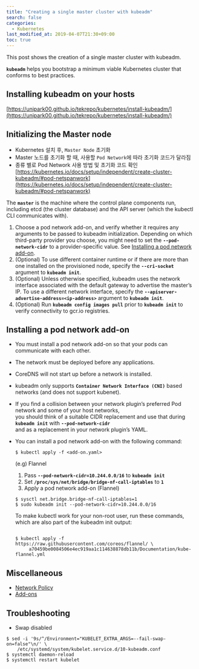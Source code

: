 ```yaml
---
title: "Creating a single master cluster with kubeadm"
search: false
categories:
  - Kubernetes
last_modified_at: 2019-04-07T21:30+09:00
toc: true
---
```


This post shows the creation of a single master cluster with kubeadm.

**`kubeadm`** helps you bootstrap a minimum viable Kubernetes cluster that conforms to best practices.

## Installing kubeadm on your hosts
[https://unipark00.github.io/tekrepo/kubernetes/install-kubeadm/](https://unipark00.github.io/tekrepo/kubernetes/install-kubeadm/)

## Initializing the Master node
* Kubernetes 설치 후, `Master Node` 초기화
* Master 노드를 초기화 할 때, 사용할 `Pod Network`에 따라 초기화 코드가 달라짐
* 종류 별로 Pod Network 사용 방법 및 초기화 코드 확인  
  [https://kubernetes.io/docs/setup/independent/create-cluster-kubeadm/#pod-netspanwork](https://kubernetes.io/docs/setup/independent/create-cluster-kubeadm/#pod-netspanwork)

The **`master`** is the machine where the control plane components run, including etcd (the cluster database) and the API server (which the kubectl CLI communicates with).  

1. Choose a pod network add-on, and verify whether it requires any arguments to be passed to kubeadm initialization. Depending on which third-party provider you choose, you might need to set the **`--pod-network-cidr`** to a provider-specific value. See [Installing a pod network add-on](https://kubernetes.io/docs/setup/independent/create-cluster-kubeadm/#pod-network).  
1. (Optional) To use different container runtime or if there are more than one installed on the provisioned node, specify the **`--cri-socket`** argument to **```kubeadm init```**.
1. (Optional) Unless otherwise specified, kubeadm uses the network interface associated with the default gateway to advertise the master’s IP. To use a different network interface, specify the **`--apiserver-advertise-address=<ip-address>`** argument to **`kubeadm init`**.  
1. (Optional) Run **`kubeadm config images pull`** prior to **`kubeadm init`** to verify connectivity to gcr.io registries.

## Installing a pod network add-on

- You must install a pod network add-on so that your pods can communicate with each other.
- The network must be deployed before any applications.
- CoreDNS will not start up before a network is installed.
- kubeadm only supports **`Container Network Interface (CNI)`** based networks (and does not support kubenet).
- If you find a collision between your network plugin’s preferred Pod network and some of your host networks,  
  you should think of a suitable CIDR replacement and use that during **`kubeadm init`** with **`--pod-network-cidr`**  
  and as a replacement in your network plugin’s YAML.
- You can install a pod network add-on with the following command:  
  ```console
  $ kubectl apply -f <add-on.yaml>
  ```
  
  (e.g) Flannel  
  1) Pass **`--pod-network-cidr=10.244.0.0/16`** to **`kubeadm init`**  
  2) Set **`/proc/sys/net/bridge/bridge-nf-call-iptables`** to **`1`**  
  3) Apply a pod network add-on (Flannel)  
  ```console
  $ sysctl net.bridge.bridge-nf-call-iptables=1
  $ sudo kubeadm init --pod-network-cidr=10.244.0.0/16
  ```
  To make kubectl work for your non-root user, run these commands, which are also part of the kubeadm init output:
  ```console
  ```
  ```console
  $ kubectl apply -f https://raw.githubusercontent.com/coreos/flannel/ \
       a70459be0084506e4ec919aa1c114638878db11b/Documentation/kube-flannel.yml
  ```

## Miscellaneous

* [Network Policy](https://kubernetes.io/docs/concepts/services-networking/network-policies/)
* [Add-ons](https://kubernetes.io/docs/concepts/cluster-administration/addons/)

## Troubleshooting
* Swap disabled
```console
$ sed -i '9s/^/Environment="KUBELET_EXTRA_ARGS=--fail-swap-on=false"\n/' \
    /etc/systemd/system/kubelet.service.d/10-kubeadm.conf
$ systemctl daemon-reload
$ systemctl restart kubelet
```
